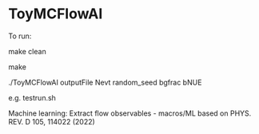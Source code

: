 # ToyMCFlowAI
To run:

make clean

make

./ToyMCFlowAI outputFile Nevt random_seed bgfrac bNUE

e.g. testrun.sh
  
Machine learning:
	Extract flow observables
	- macros/ML  based on PHYS. REV. D 105, 114022 (2022)

